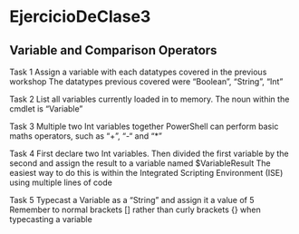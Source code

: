 # EjercicioDeClase3

## Variable and Comparison Operators

Task 1
Assign a variable with each datatypes covered in the
previous workshop
The datatypes previous covered were “Boolean”, “String”, “Int”


Task 2
List all variables currently loaded in to memory.
The noun within the cmdlet is “Variable”


Task 3
Multiple two Int variables together
PowerShell can perform basic maths operators, such as “+”, “-“ and “*”


Task 4
First declare two Int variables. Then divided the first
variable by the second and assign the result to a
variable named $VariableResult
The easiest way to do this is within the Integrated Scripting Environment
(ISE) using multiple lines of code




Task 5
Typecast a Variable as a “String” and assign it a value
of 5
Remember to normal brackets [] rather than curly brackets {} when
typecasting a variable
